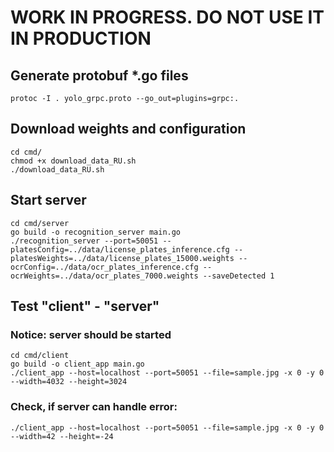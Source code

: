 # WORK IN PROGRESS. DO NOT USE IT IN PRODUCTION

## Generate protobuf *.go files
```shell
protoc -I . yolo_grpc.proto --go_out=plugins=grpc:.
```

## Download weights and configuration
```shell
cd cmd/
chmod +x download_data_RU.sh
./download_data_RU.sh
```

## Start server
```shell
cd cmd/server
go build -o recognition_server main.go
./recognition_server --port=50051 --platesConfig=../data/license_plates_inference.cfg --platesWeights=../data/license_plates_15000.weights --ocrConfig=../data/ocr_plates_inference.cfg --ocrWeights=../data/ocr_plates_7000.weights --saveDetected 1
```

## Test "client" - "server"
### Notice: server should be started
```shell
cd cmd/client
go build -o client_app main.go
./client_app --host=localhost --port=50051 --file=sample.jpg -x 0 -y 0 --width=4032 --height=3024
```

### Check, if server can handle error:
```shell
./client_app --host=localhost --port=50051 --file=sample.jpg -x 0 -y 0 --width=42 --height=-24
```


